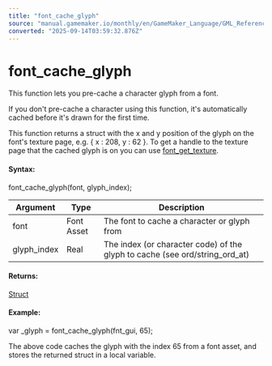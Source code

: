 ```yaml
---
title: "font_cache_glyph"
source: "manual.gamemaker.io/monthly/en/GameMaker_Language/GML_Reference/Asset_Management/Fonts/font_cache_glyph.htm"
converted: "2025-09-14T03:59:32.876Z"
---
```


# font\_cache\_glyph

This function lets you pre-cache a character glyph from a font.

If you don't pre-cache a character using this function, it's automatically cached before it's drawn for the first time.

This function returns a struct with the x and y position of the glyph on the font's texture page, e.g. { x : 208, y : 62 }. To get a handle to the texture page that the cached glyph is on you can use [font\_get\_texture](font_get_texture.md).

#### Syntax:

font\_cache\_glyph(font, glyph\_index);

| Argument | Type | Description |
| --- | --- | --- |
| font | Font Asset | The font to cache a character or glyph from |
| glyph_index | Real | The index (or character code) of the glyph to cache (see ord/string_ord_at) |

#### Returns:

[Struct](../../../GML_Overview/Structs.md)

#### Example:

var \_glyph = font\_cache\_glyph(fnt\_gui, 65);

The above code caches the glyph with the index 65 from a font asset, and stores the returned struct in a local variable.